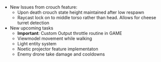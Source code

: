 - New Issues from crouch feature:
	- Upon death crouch state height maintained after low respawn
	- Raycast lock on to middle torso rather than head. Allows for cheese turret detection
- New upcoming tasks
	- **Important**: Custom Output throttle routine in GAME
	- Viewmodel movement while walking
	- Light entity system
	- Noetic projector feature implementaton
	- Enemy drone take damage and cooldowns